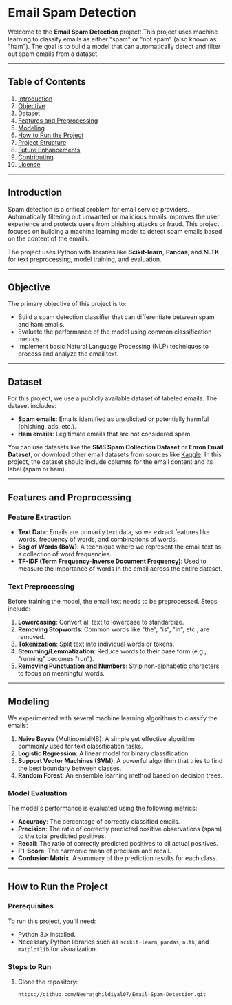 # Email Spam Detection

Welcome to the **Email Spam Detection** project! This project uses machine learning to classify emails as either "spam" or "not spam" (also known as "ham"). The goal is to build a model that can automatically detect and filter out spam emails from a dataset.

---

## Table of Contents

1. [Introduction](#introduction)
2. [Objective](#objective)
3. [Dataset](#dataset)
4. [Features and Preprocessing](#features-and-preprocessing)
5. [Modeling](#modeling)
6. [How to Run the Project](#how-to-run-the-project)
7. [Project Structure](#project-structure)
8. [Future Enhancements](#future-enhancements)
9. [Contributing](#contributing)
10. [License](#license)

---

## Introduction

Spam detection is a critical problem for email service providers. Automatically filtering out unwanted or malicious emails improves the user experience and protects users from phishing attacks or fraud. This project focuses on building a machine learning model to detect spam emails based on the content of the emails.

The project uses Python with libraries like **Scikit-learn**, **Pandas**, and **NLTK** for text preprocessing, model training, and evaluation.

---

## Objective

The primary objective of this project is to:

- Build a spam detection classifier that can differentiate between spam and ham emails.
- Evaluate the performance of the model using common classification metrics.
- Implement basic Natural Language Processing (NLP) techniques to process and analyze the email text.

---

## Dataset

For this project, we use a publicly available dataset of labeled emails. The dataset includes:

- **Spam emails**: Emails identified as unsolicited or potentially harmful (phishing, ads, etc.).
- **Ham emails**: Legitimate emails that are not considered spam.

You can use datasets like the **SMS Spam Collection Dataset** or **Enron Email Dataset**, or download other email datasets from sources like [Kaggle](https://www.kaggle.com/). In this project, the dataset should include columns for the email content and its label (spam or ham).

---

## Features and Preprocessing

### Feature Extraction

- **Text Data**: Emails are primarily text data, so we extract features like words, frequency of words, and combinations of words.
- **Bag of Words (BoW)**: A technique where we represent the email text as a collection of word frequencies.
- **TF-IDF (Term Frequency-Inverse Document Frequency)**: Used to measure the importance of words in the email across the entire dataset.

### Text Preprocessing

Before training the model, the email text needs to be preprocessed. Steps include:

1. **Lowercasing**: Convert all text to lowercase to standardize.
2. **Removing Stopwords**: Common words like "the", "is", "in", etc., are removed.
3. **Tokenization**: Split text into individual words or tokens.
4. **Stemming/Lemmatization**: Reduce words to their base form (e.g., "running" becomes "run").
5. **Removing Punctuation and Numbers**: Strip non-alphabetic characters to focus on meaningful words.

---

## Modeling

We experimented with several machine learning algorithms to classify the emails:

1. **Naive Bayes** (MultinomialNB): A simple yet effective algorithm commonly used for text classification tasks.
2. **Logistic Regression**: A linear model for binary classification.
3. **Support Vector Machines (SVM)**: A powerful algorithm that tries to find the best boundary between classes.
4. **Random Forest**: An ensemble learning method based on decision trees.

### Model Evaluation

The model's performance is evaluated using the following metrics:

- **Accuracy**: The percentage of correctly classified emails.
- **Precision**: The ratio of correctly predicted positive observations (spam) to the total predicted positives.
- **Recall**: The ratio of correctly predicted positives to all actual positives.
- **F1-Score**: The harmonic mean of precision and recall.
- **Confusion Matrix**: A summary of the prediction results for each class.

---

## How to Run the Project

### Prerequisites

To run this project, you'll need:

- Python 3.x installed.
- Necessary Python libraries such as `scikit-learn`, `pandas`, `nltk`, and `matplotlib` for visualization.

### Steps to Run

1. Clone the repository:
   ```bash
   https://github.com/Neerajghildiyal07/Email-Spam-Detection.git
   
